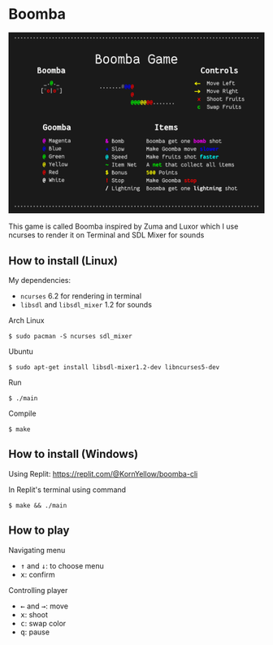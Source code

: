 # Boomba

![Boomba Game Infographic](infographic/infographic.png "Boomba Game")

This game is called Boomba inspired by Zuma and Luxor which I use ncurses to render it on Terminal and SDL Mixer for sounds

## How to install (Linux)

My dependencies:

- `ncurses` 6.2 for rendering in terminal
- `libsdl` and `libsdl_mixer` 1.2 for sounds

Arch Linux

``` console
$ sudo pacman -S ncurses sdl_mixer
```

Ubuntu

``` console
$ sudo apt-get install libsdl-mixer1.2-dev libncurses5-dev
```

Run

``` console
$ ./main
```

Compile

``` console
$ make
```

## How to install (Windows)

Using Replit: https://replit.com/@KornYellow/boomba-cli

In Replit's terminal using command

``` console
$ make && ./main
```

## How to play

Navigating menu

- <kbd>↑</kbd> and <kbd>↓</kbd>: to choose menu
- <kbd>x</kbd>: confirm
  
Controlling player

- <kbd>←</kbd> and <kbd>→</kbd>: move
- <kbd>x</kbd>: shoot
- <kbd>c</kbd>: swap color
- <kbd>q</kbd>: pause
